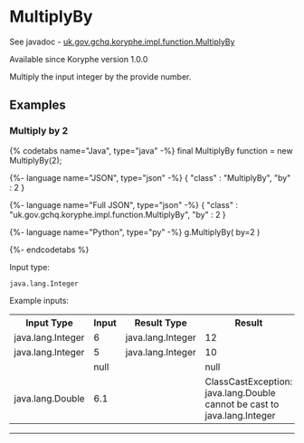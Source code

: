 # MultiplyBy
See javadoc - [uk.gov.gchq.koryphe.impl.function.MultiplyBy](ref://../../javadoc/koryphe/uk/gov/gchq/koryphe/impl/function/MultiplyBy.html)

Available since Koryphe version 1.0.0

Multiply the input integer by the provide number.

## Examples

### Multiply by 2


{% codetabs name="Java", type="java" -%}
final MultiplyBy function = new MultiplyBy(2);

{%- language name="JSON", type="json" -%}
{
  "class" : "MultiplyBy",
  "by" : 2
}

{%- language name="Full JSON", type="json" -%}
{
  "class" : "uk.gov.gchq.koryphe.impl.function.MultiplyBy",
  "by" : 2
}

{%- language name="Python", type="py" -%}
g.MultiplyBy( 
  by=2 
)

{%- endcodetabs %}

Input type:

```
java.lang.Integer
```

Example inputs:
<table style="display: block;">
<tr><th>Input Type</th><th>Input</th><th>Result Type</th><th>Result</th></tr>
<tr><td>java.lang.Integer</td><td>6</td><td>java.lang.Integer</td><td>12</td></tr>
<tr><td>java.lang.Integer</td><td>5</td><td>java.lang.Integer</td><td>10</td></tr>
<tr><td></td><td>null</td><td></td><td>null</td></tr>
<tr><td>java.lang.Double</td><td>6.1</td><td></td><td>ClassCastException: java.lang.Double cannot be cast to java.lang.Integer</td></tr>
</table>

-----------------------------------------------

